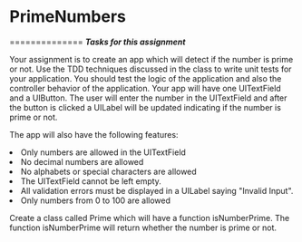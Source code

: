 # PrimeNumbers
==============
***Tasks for this assignment***

<p>
Your assignment is to create an app which will detect if the number is prime or not. Use the TDD techniques discussed in the class to write unit tests for your application. You should test the logic of the application and also the controller behavior of the application. Your app will have one UITextField and a UIButton. The user will enter the number in the UITextField and after the button is clicked a UILabel will be updated indicating if the number is prime or not.

The app will also have the following features:

<li>Only numbers are allowed in the UITextField</li>
<li>No decimal numbers are allowed</li>
<li>No alphabets or special characters are allowed</li>
<li>The UITextField cannot be left empty.</li>
<li>All validation errors must be displayed in a UILabel saying "Invalid Input".</li>
<li>Only numbers from 0 to 100 are allowed</li>


Create a class called Prime which will have a function isNumberPrime. The function isNumberPrime will return whether the number is prime or not.
</p>
